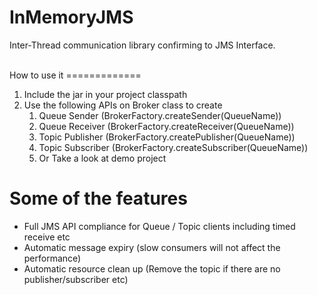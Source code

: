 InMemoryJMS
===========

Inter-Thread communication library confirming to JMS Interface.

<br>
How to use it
=============
<ol>
 <li>Include the jar in your project classpath</li>
 <li>
 Use the following APIs on Broker class to create 
     <ol>
        <li>Queue Sender (BrokerFactory.createSender(QueueName))</li>
         <li>Queue Receiver (BrokerFactory.createReceiver(QueueName))</li>
         <li>Topic Publisher (BrokerFactory.createPublisher(QueueName))</li>
         <li>Topic Subscriber (BrokerFactory.createSubscriber(QueueName))</li>
         <li>Or Take a look at demo project</li>
        </ol>
    </li>
</ol>

Some of the features 
====================
<ul>
<li> Full JMS API compliance for Queue / Topic clients including timed receive etc </li>
<li> Automatic message expiry (slow consumers will not affect the performance) </li>
<li> Automatic resource clean up (Remove the topic if there are no publisher/subscriber etc) </li>
</ul>
